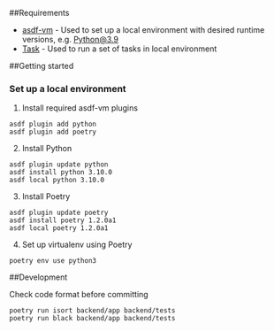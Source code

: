 ##Requirements
* [asdf-vm](https://asdf-vm.com/#/) - Used to set up a local environment with desired runtime versions, e.g. Python@3.9
* [Task](https://taskfile.dev/#/) - Used to run a set of tasks in local environment

##Getting started
### Set up a local environment
1. Install required asdf-vm plugins
```shell
asdf plugin add python
asdf plugin add poetry
```
2. Install Python
```shell
asdf plugin update python
asdf install python 3.10.0
asdf local python 3.10.0
```
3. Install Poetry
```shell
asdf plugin update poetry
asdf install poetry 1.2.0a1
asdf local poetry 1.2.0a1
```

4. Set up virtualenv using Poetry
```shell
poetry env use python3
```

##Development

Check code format before committing
```shell
poetry run isort backend/app backend/tests
poetry run black backend/app backend/tests
```